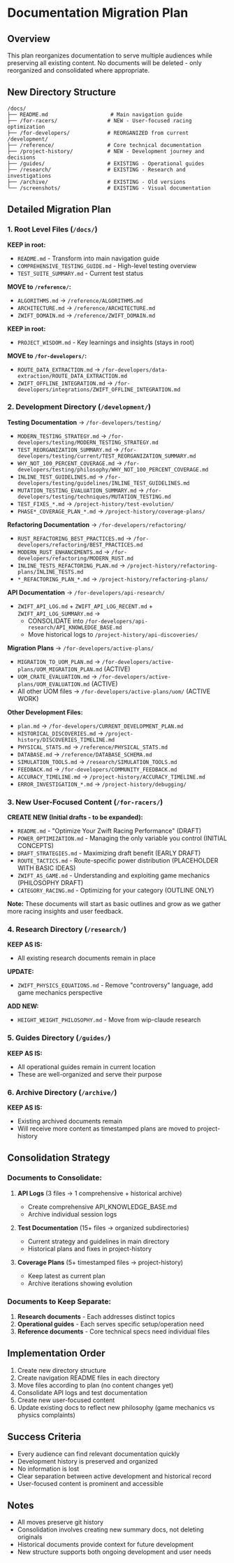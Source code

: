 # Documentation Migration Plan

## Overview

This plan reorganizes documentation to serve multiple audiences while preserving all existing content. No documents will be deleted - only reorganized and consolidated where appropriate.

## New Directory Structure

```
/docs/
├── README.md                    # Main navigation guide
├── /for-racers/                # NEW - User-focused racing optimization
├── /for-developers/            # REORGANIZED from current /development/
├── /reference/                 # Core technical documentation
├── /project-history/           # NEW - Development journey and decisions
├── /guides/                    # EXISTING - Operational guides
├── /research/                  # EXISTING - Research and investigations
├── /archive/                   # EXISTING - Old versions
└── /screenshots/               # EXISTING - Visual documentation
```

## Detailed Migration Plan

### 1. Root Level Files (`/docs/`)

**KEEP in root:**
- `README.md` - Transform into main navigation guide
- `COMPREHENSIVE_TESTING_GUIDE.md` - High-level testing overview
- `TEST_SUITE_SUMMARY.md` - Current test status

**MOVE to `/reference/`:**
- `ALGORITHMS.md` → `/reference/ALGORITHMS.md`
- `ARCHITECTURE.md` → `/reference/ARCHITECTURE.md`
- `ZWIFT_DOMAIN.md` → `/reference/ZWIFT_DOMAIN.md`

**KEEP in root:**
- `PROJECT_WISDOM.md` - Key learnings and insights (stays in root)

**MOVE to `/for-developers/`:**
- `ROUTE_DATA_EXTRACTION.md` → `/for-developers/data-extraction/ROUTE_DATA_EXTRACTION.md`
- `ZWIFT_OFFLINE_INTEGRATION.md` → `/for-developers/integrations/ZWIFT_OFFLINE_INTEGRATION.md`

### 2. Development Directory (`/development/`)

**Testing Documentation** → `/for-developers/testing/`
- `MODERN_TESTING_STRATEGY.md` → `/for-developers/testing/MODERN_TESTING_STRATEGY.md`
- `TEST_REORGANIZATION_SUMMARY.md` → `/for-developers/testing/current/TEST_REORGANIZATION_SUMMARY.md`
- `WHY_NOT_100_PERCENT_COVERAGE.md` → `/for-developers/testing/philosophy/WHY_NOT_100_PERCENT_COVERAGE.md`
- `INLINE_TEST_GUIDELINES.md` → `/for-developers/testing/guidelines/INLINE_TEST_GUIDELINES.md`
- `MUTATION_TESTING_EVALUATION_SUMMARY.md` → `/for-developers/testing/techniques/MUTATION_TESTING.md`
- `TEST_FIXES_*.md` → `/project-history/test-evolution/`
- `PHASE*_COVERAGE_PLAN_*.md` → `/project-history/coverage-plans/`

**Refactoring Documentation** → `/for-developers/refactoring/`
- `RUST_REFACTORING_BEST_PRACTICES.md` → `/for-developers/refactoring/BEST_PRACTICES.md`
- `MODERN_RUST_ENHANCEMENTS.md` → `/for-developers/refactoring/MODERN_RUST.md`
- `INLINE_TESTS_REFACTORING_PLAN.md` → `/project-history/refactoring-plans/INLINE_TESTS.md`
- `*_REFACTORING_PLAN_*.md` → `/project-history/refactoring-plans/`

**API Documentation** → `/for-developers/api-research/`
- `ZWIFT_API_LOG.md` + `ZWIFT_API_LOG_RECENT.md` + `ZWIFT_API_LOG_SUMMARY.md` → 
  - CONSOLIDATE into `/for-developers/api-research/API_KNOWLEDGE_BASE.md`
  - Move historical logs to `/project-history/api-discoveries/`

**Migration Plans** → `/for-developers/active-plans/`
- `MIGRATION_TO_UOM_PLAN.md` → `/for-developers/active-plans/UOM_MIGRATION_PLAN.md` (ACTIVE)
- `UOM_CRATE_EVALUATION.md` → `/for-developers/active-plans/UOM_EVALUATION.md` (ACTIVE)
- All other UOM files → `/for-developers/active-plans/uom/` (ACTIVE WORK)

**Other Development Files:**
- `plan.md` → `/for-developers/CURRENT_DEVELOPMENT_PLAN.md`
- `HISTORICAL_DISCOVERIES.md` → `/project-history/DISCOVERIES_TIMELINE.md`
- `PHYSICAL_STATS.md` → `/reference/PHYSICAL_STATS.md`
- `DATABASE.md` → `/reference/DATABASE_SCHEMA.md`
- `SIMULATION_TOOLS.md` → `/research/SIMULATION_TOOLS.md`
- `FEEDBACK.md` → `/for-developers/COMMUNITY_FEEDBACK.md`
- `ACCURACY_TIMELINE.md` → `/project-history/ACCURACY_TIMELINE.md`
- `ERROR_INVESTIGATION_*.md` → `/project-history/debugging/`

### 3. New User-Focused Content (`/for-racers/`)

**CREATE NEW (Initial drafts - to be expanded):**
- `README.md` - "Optimize Your Zwift Racing Performance" (DRAFT)
- `POWER_OPTIMIZATION.md` - Managing the only variable you control (INITIAL CONCEPTS)
- `DRAFT_STRATEGIES.md` - Maximizing draft benefit (EARLY DRAFT)
- `ROUTE_TACTICS.md` - Route-specific power distribution (PLACEHOLDER WITH BASIC IDEAS)
- `ZWIFT_AS_GAME.md` - Understanding and exploiting game mechanics (PHILOSOPHY DRAFT)
- `CATEGORY_RACING.md` - Optimizing for your category (OUTLINE ONLY)

**Note:** These documents will start as basic outlines and grow as we gather more racing insights and user feedback.

### 4. Research Directory (`/research/`)

**KEEP AS IS:**
- All existing research documents remain in place

**UPDATE:**
- `ZWIFT_PHYSICS_EQUATIONS.md` - Remove "controversy" language, add game mechanics perspective

**ADD NEW:**
- `HEIGHT_WEIGHT_PHILOSOPHY.md` - Move from wip-claude research

### 5. Guides Directory (`/guides/`)

**KEEP AS IS:**
- All operational guides remain in current location
- These are well-organized and serve their purpose

### 6. Archive Directory (`/archive/`)

**KEEP AS IS:**
- Existing archived documents remain
- Will receive more content as timestamped plans are moved to project-history

## Consolidation Strategy

### Documents to Consolidate:

1. **API Logs** (3 files → 1 comprehensive + historical archive)
   - Create comprehensive API_KNOWLEDGE_BASE.md
   - Archive individual session logs

2. **Test Documentation** (15+ files → organized subdirectories)
   - Current strategy and guidelines in main directory
   - Historical plans and fixes in project-history

3. **Coverage Plans** (5+ timestamped files → project-history)
   - Keep latest as current plan
   - Archive iterations showing evolution

### Documents to Keep Separate:

1. **Research documents** - Each addresses distinct topics
2. **Operational guides** - Each serves specific setup/operation need
3. **Reference documents** - Core technical specs need individual files

## Implementation Order

1. Create new directory structure
2. Create navigation README files in each directory
3. Move files according to plan (no content changes yet)
4. Consolidate API logs and test documentation
5. Create new user-focused content
6. Update existing docs to reflect new philosophy (game mechanics vs physics complaints)

## Success Criteria

- Every audience can find relevant documentation quickly
- Development history is preserved and organized
- No information is lost
- Clear separation between active development and historical record
- User-focused content is prominent and accessible

## Notes

- All moves preserve git history
- Consolidation involves creating new summary docs, not deleting originals
- Historical documents provide context for future development
- New structure supports both ongoing development and user needs